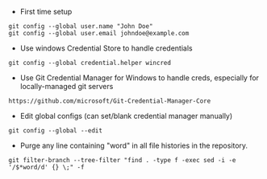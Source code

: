 - First time setup

```
git config --global user.name "John Doe"
git config --global user.email johndoe@example.com
```

- Use windows Credential Store to handle credentials

```git config --global credential.helper wincred```

- Use Git Credential Manager for Windows to handle creds, especially for locally-managed git servers

```https://github.com/microsoft/Git-Credential-Manager-Core```

- Edit global configs (can set/blank credential manager manually)

```git config --global --edit```

- Purge any line containing "word" in all file histories in the repository.

```git filter-branch --tree-filter "find . -type f -exec sed -i -e '/$*word/d' {} \;" -f```
